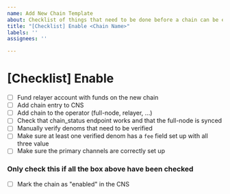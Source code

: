 ```yaml
---
name: Add New Chain Template
about: Checklist of things that need to be done before a chain can be enabled
title: "[Checklist] Enable <Chain Name>"
labels: ''
assignees: ''

---
```


# [Checklist] Enable <Chain Name>

- [ ] Fund relayer account with funds on the new chain 
- [ ] Add chain entry to CNS
- [ ] Add chain to the operator (full-node, relayer, ...)
- [ ] Check that chain_status endpoint works and that the full-node is synced 
- [ ] Manually verify denoms that need to be verified
- [ ] Make sure at least one verified denom has a `fee` field set up with all three value  
- [ ] Make sure the primary channels are correctly set up 

### Only check this if all the box above have been checked

- [ ] Mark the chain as "enabled" in the CNS
